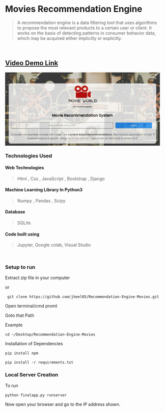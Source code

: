 # Movies Recommendation Engine 
>A recommendation engine is a data filtering tool that uses algorithms to propose the most relevant products to a certain user or client. It works on the basis of detecting patterns in consumer behavior data, which may be acquired either implicitly or explicitly.
<br>
<h2><a href="https://youtu.be/bmu0aki5iFo">Video Demo Link</a></h2>

<p align="Center"><img align="Center" width="800" src="ss.png.jpg"></p>

### Technologies Used

#### Web Technologies
> Html , Css , JavaScript , Bootstrap , Django

#### Machine Learning Library In Python3
> Numpy , Pandas , Scipy

#### Database
> SQLite

#### Code built using 
> Jupyter, Google colab, Visual Studio

<br>

### Setup to run

Extract zip file in your computer

or
```
 git clone https://github.com/jheel05/Recommendation-Engine-Movies.git
```

Open terminal/cmd promt

Goto that Path

Example

```
cd ~/Desktop/Recommendation-Engine-Movies
```

Installation of Dependencies

```
pip install npm
```

```
pip install -r requirements.txt
```

### Local Server Creation

To run
```
python finalapp.py runserver
```
Now open your browser and go to the IP address shown.
